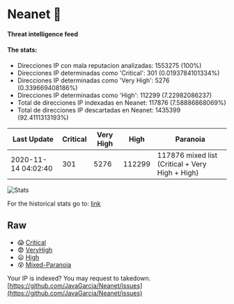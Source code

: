 # Neanet :hocho:
#### Threat intelligence feed
#### The stats:

- Direcciones IP con mala reputacion analizadas: 1553275 (100%)
- Direcciones IP determinadas como 'Critical':  301 (0.0193784101334%)
- Direcciones IP determinadas como 'Very High':  5276 (0.339669408186%)
- Direcciones IP determinadas como 'High':  112299 (7.22982086237)
- Total de direcciones IP indexadas en Neanet:  117876 (7.58886868069%)
- Total de direcciones IP descartadas en Neanet:  1435399 (92.4111313193%)

| Last Update | Critical | Very High | High | Paranoia |
| --- | --- | --- | --- | --- |
| 2020-11-14 04:02:40 | 301 | 5276 | 112299 | 117876 mixed list (Critical + Very High + High)|

![Stats](https://docs.google.com/spreadsheets/d/e/2PACX-1vSnaNMIXVabIpDJjufMlzH7poXnshF3mgd8Is1g9ytUEzVsP5my4Trn8f-xkoLLQ38xpL3HtmUexLo6/pubchart?oid=501124687&format=image)

For the historical stats go to: [link](/stats.csv)
## Raw
- :scream: [Critical](https://raw.githubusercontent.com/JavaGarcia/Neanet/master/blacklists/neanet_critical.txt)
- :fearful: [VeryHigh](https://raw.githubusercontent.com/JavaGarcia/Neanet/master/blacklists/neanet_veryHigh.txtt)
- :frowning: [High](https://raw.githubusercontent.com/JavaGarcia/Neanet/master/blacklists/neanet_high.txt)
- :dizzy_face: [Mixed-Paranoia](https://raw.githubusercontent.com/JavaGarcia/Neanet/master/blacklists/neanet_all.txt)


Your IP is indexed? You may request to takedown. [https://github.com/JavaGarcia/Neanet/issues](https://github.com/JavaGarcia/Neanet/issues)
















































































































































































































































































































































































































































































































































































































































































































































































































































































































































































































































































































































































































































































































































































































































































































































































































































































































































































































































































































































































































































































































































































































